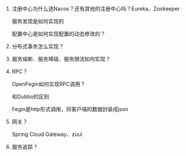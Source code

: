 1. 注册中心为什么选Nacos？还有其他的注册中心吗？Eureka、Zookeeper

   服务发现是如何实现的

   配置中心是如何实现配置的动态修改的？

2. 分布式事务怎么实现？

3. 服务熔断、服务降级、服务限流如何实现？

4. RPC？

   OpenFegin如何实现RPC调用？

   和Dubbo的区别

   Fegin是http形式调用，将客户端的数据封装成json

5. 网关？

   Spring Cloud Gateway、zuul

6. 服务追踪？